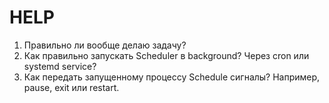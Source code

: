 # HELP

1. Правильно ли вообще делаю задачу?
2. Как правильно запускать Scheduler в background? Через cron или systemd service?
3. Как передать запущенному процессу Schedule сигналы? Например, pause, exit или restart. 



